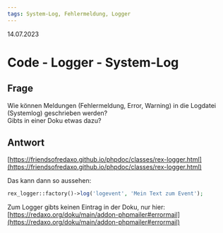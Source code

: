 ```yaml
---
tags: System-Log, Fehlermeldung, Logger
---
```


14.07.2023

# Code - Logger - System-Log


## Frage

Wie können Meldungen (Fehlermeldung, Error, Warning) in die Logdatei (Systemlog) geschrieben werden?  
Gibts in einer Doku etwas dazu?


## Antwort

[https://friendsofredaxo.github.io/phpdoc/classes/rex-logger.html](https://friendsofredaxo.github.io/phpdoc/classes/rex-logger.html)

Das kann dann so aussehen:  
```php
rex_logger::factory()->log('logevent', 'Mein Text zum Event');
```

Zum Logger gibts keinen Eintrag in der Doku, nur hier:  
[https://redaxo.org/doku/main/addon-phpmailer#errormail](https://redaxo.org/doku/main/addon-phpmailer#errormail)



